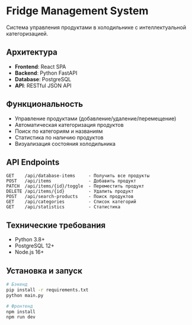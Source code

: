# Fridge Management System

Система управления продуктами в холодильнике с интеллектуальной категоризацией.

## Архитектура

- **Frontend**: React SPA
- **Backend**: Python FastAPI 
- **Database**: PostgreSQL
- **API**: RESTful JSON API

## Функциональность

- Управление продуктами (добавление/удаление/перемещение)
- Автоматическая категоризация продуктов
- Поиск по категориям и названиям
- Статистика по наличию продуктов
- Визуализация состояния холодильника

## API Endpoints

```
GET    /api/database-items     - Получить все продукты
POST   /api/items              - Добавить продукт
PATCH  /api/items/{id}/toggle  - Переместить продукт
DELETE /api/items/{id}         - Удалить продукт
POST   /api/search-products    - Поиск продуктов
GET    /api/categories         - Список категорий
GET    /api/statistics         - Статистика
```

## Технические требования

- Python 3.8+
- PostgreSQL 12+
- Node.js 16+

## Установка и запуск

```bash
# Бэкенд
pip install -r requirements.txt
python main.py

# Фронтенд
npm install
npm run dev
```
